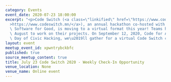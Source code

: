 ```yaml
---
category: Events
event_date: 2020-07-23 18:00:00
excerpt: "<p>Code Switch (<a class=\"linkified\" href=\"https://www.codeswitch.mn/\"\
  >https://www.codeswitch.mn/</a>), an annual hackathon co-hosted with Techquity and\
  \ Software for Good, is moving to a virtual format this year! Teams have July and\
  \ August to work on their projects. On September 12, 2020, Code for America's National\
  \ Day of Civic Hacking, we\u2019ll gather for a virtual Code Switch celebration!</p>"
layout: event
meetup_event_id: xpwntrybckbfc
published: true
source_meetup_content: true
title: July 23 Code Switch 2020 - Weekly Check-In Opportunity
venue_location: None
venue_name: Online event
---
```

